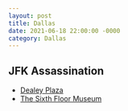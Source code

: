 ```yaml
---
layout: post
title: Dallas
date: 2021-06-18 22:00:00 -0000
category: Dallas
---
```


## JFK Assassination

- [Dealey Plaza](http://www.dallasparks.org/Facilities/Facility/Details/Dealey-Plaza-462)
- [The Sixth Floor Museum](https://www.jfk.org/)
